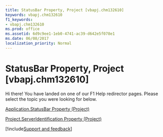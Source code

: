 ```yaml
---
title: StatusBar Property, Project [vbapj.chm132610]
keywords: vbapj.chm132610
f1_keywords:
- vbapj.chm132610
ms.prod: office
ms.assetid: 6d9c9ee1-1eb0-4741-ac39-d642e5f078e1
ms.date: 06/08/2017
localization_priority: Normal
---
```



# StatusBar Property, Project [vbapj.chm132610]

Hi there! You have landed on one of our F1 Help redirector pages. Please select the topic you were looking for below.

[Application.StatusBar Property (Project)](https://msdn.microsoft.com/library/c88965a0-302c-e0ce-ca5b-06fc2d21ff2d%28Office.15%29.aspx)

[Project.ServerIdentification Property (Project)](https://msdn.microsoft.com/library/e424eafb-c763-18e1-871c-626eae6f2036%28Office.15%29.aspx)

[!include[Support and feedback](~/includes/feedback-boilerplate.md)]